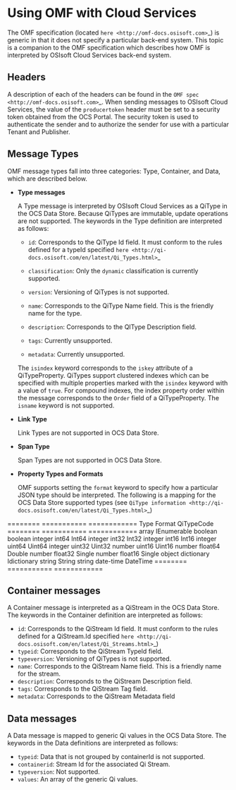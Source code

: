 Using OMF with Cloud Services
=============================

The OMF specification (located `here <http://omf-docs.osisoft.com>`_) is generic in that it does
not specify a particular back-end system. This topic is a companion to the OMF specification which describes how
OMF is interpreted by OSIsoft Cloud Services back-end system. 

Headers
-------

A description of each of the headers can be found in the `OMF spec <http://omf-docs.osisoft.com>`_. When 
sending messages to OSIsoft Cloud Services, the value of the ``producertoken`` header must be 
set to a security token obtained from the OCS Portal. The security token is used to authenticate 
the sender and to authorize the sender for use with a particular Tenant and Publisher.

Message Types
-------------

OMF message types fall into three categories: Type, Container, and Data, which are described below. 

* **Type messages**

  A Type message is interpreted by OSIsoft Cloud Services as a QiType in the OCS Data Store. 
  Because QiTypes are immutable, update operations are not supported. The keywords in the 
  Type definition are interpreted as follows:
  
  + ``id``: Corresponds to the QiType Id field. It must conform to the rules defined for a 
    typeId specified `here <http://qi-docs.osisoft.com/en/latest/Qi_Types.html>`_
    
  + ``classification``: Only the ``dynamic`` classification is currently supported.
  + ``version``: Versioning of QiTypes is not supported.
  + ``name``: Corresponds to the QiType Name field. This is the friendly name for the type.
  + ``description``: Corresponds to the QIType Description field. 
  + ``tags``: Currently unsupported.
  + ``metadata``: Currently unsupported.
  
  The ``isindex`` keyword corresponds to the ``iskey`` attribute of a QiTypeProperty. 
  QiTypes support clustered indexes which can be specified with multiple properties marked 
  with the ``isindex`` keyword with a value of ``true``. For compound indexes, the 
  index property order within the message corresponds to the ``Order`` field of 
  a QiTypeProperty. The ``isname`` keyword is not supported.

* **Link Type**

  Link Types are not supported in OCS Data Store.

* **Span Type**

  Span Types are not supported in OCS Data Store.
  
* **Property Types and Formats**

  OMF supports setting the ``format`` keyword to specify how a particular JSON type should 
  be interpreted. The following is a mapping for the OCS Data Store supported 
  types (see `QiType information <http://qi-docs.osisoft.com/en/latest/Qi_Types.html>`_)


========  ===========  ============
Type      Format       QiTypeCode
========  ===========  ============
array		               IEnumerable
boolean		             boolean
integer	  int64        Int64
integer   int32        Int32
integer   int16        Int16
integer   uint64       Uint64
integer   uint32       Uint32
number    uint16       Uint16
number    float64      Double
number    float32      Single
number    float16      Single
object    dictionary   Idictionary
string                 String
string    date-time    DateTime
========  ===========  ============

  
Container messages
------------------

A Container message is interpreted as a QiStream in the OCS Data Store. The keywords 
in the Container definition are interpreted as follows:

* ``id``: Corresponds to the QiStream Id field. It must conform to the rules defined for 
  a QiStream.Id specified `here <http://qi-docs.osisoft.com/en/latest/Qi_Streams.html>`_)
* ``typeid``: Corresponds to the QiStream TypeId field.
* ``typeversion``: Versioning of QiTypes is not supported.
* ``name``: Corresponds to the QiStream Name field. This is a friendly name for the stream.
* ``description``: Corresponds to the QiStream Description field.
* ``tags``: Corresponds to the QiStream Tag field. 
* ``metadata``: Corresponds to the QiStream Metadata field        


Data messages
-------------

A Data message is mapped to generic Qi values in the OCS Data Store. The keywords in the 
Data definitions are interpreted as follows:

* ``typeid``: Data that is not grouped by containerId is not supported.
* ``containerid``: Stream Id for the associated Qi Stream.
* ``typeversion``: Not supported.
* ``values``: An array of the generic Qi values.




